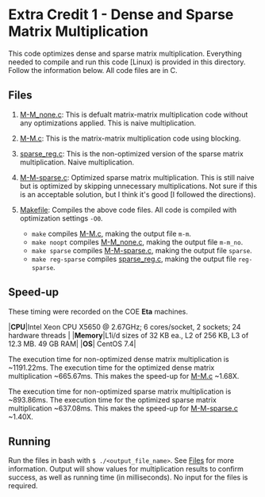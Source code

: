 # Extra Credit 1 - Dense and Sparse Matrix Multiplication
This code optimizes dense and sparse matrix multiplication. Everything needed to compile and run this code [Linux) is provided in this directory. Follow the information below. All code files are in C.

## Files
1. [M-M_none.c](M-M_none.c): This is defualt matrix-matrix multiplication code without any optimizations applied. This is naive multiplication.

2. [M-M.c](M-M.c): This is the matrix-matrix multiplication code using blocking. 

3. [sparse_reg.c](sparse_reg.c): This is the non-optimized version of the sparse matrix multiplication. Naive multiplication.

4. [M-M-sparse.c](M-M-sparse.c): Optimized sparse matrix multiplication. This is still naive but is optimized by skipping unnecessary multiplications. Not sure if this is an acceptable solution, but I think it's good [I followed the directions).

5. [Makefile](Makefile): Compiles the above code files. All code is compiled with optimization settings `-O0`.
   - `make` compiles [M-M.c](M-M.c), making the output file `m-m`.
   - `make noopt` compiles [M-M_none.c](M-M_none.c), making the output file `m-m_no`.
   - `make sparse` compiles [M-M-sparse.c](M-M-sparse.c), making the output file `sparse`.
   - `make reg-sparse` compiles [sparse_reg.c](sparse_reg.c), making the output file `reg-sparse`.

## Speed-up
These timing were recorded on the COE **Eta** machines.

|**CPU**|Intel Xeon CPU X5650 @ 2.67GHz; 6 cores/socket, 2 sockets; 24 hardware threads |
|**Memory**|L1i/d sizes of 32 KB ea., L2 of 256 KB, L3 of 12.3 MB. 49 GB RAM|
|**OS**| CentOS 7.4|

The execution time for non-optimized dense matrix multiplication is ~1191.22ms. The execution time for the optimized dense matrix multiplication ~665.67ms. This makes the speed-up for [M-M.c](M-M.c) ~1.68X.

The execution time for non-optimized sparse matrix multiplication is ~893.86ms. The execution time for the optimized sparse matrix multiplication ~637.08ms. This makes the speed-up for [M-M-sparse.c](M-M.c) ~1.40X.

## Running
Run the files in bash with `$ ./<output_file_name>`. See [Files](https://github.com/niclad/eece5640/tree/master/extracredit%201#files) for more information. Output will show values for multiplication results to confirm success, as well as running time (in milliseconds). No input for the files is required.